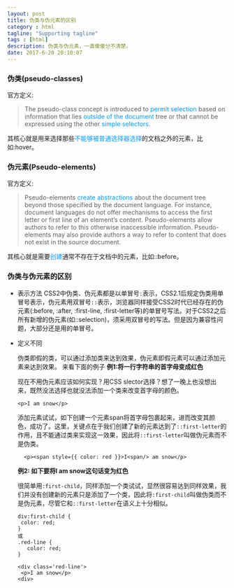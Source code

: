 ```yaml
---
layout: post
title: 伪类与伪元素的区别
category : html
tagline: "Supporting tagline"
tags : [html]
description: 伪类与伪元素，一直傻傻分不清楚。
date: 2017-6-20 20:10:07
---
```


### **伪类(pseudo-classes)**

官方定义:
> The pseudo-class concept is introduced to <font color=#0099ff>permit selection</font> based on information that lies <font color=#0099ff>outside of the document</font> tree or that cannot be expressed using the other <font color=#0099ff>simple selectors</font>.

其核心就是用来选择那些<font color=#0099ff>不能够被普通选择器选择</font>的文档之外的元素，比如:hover。


### **伪元素(Pseudo-elements)**

官方定义:
> Pseudo-elements <font color=#0099ff>create abstractions</font> about the document tree beyond those specified by the document language. For instance, document languages do not offer mechanisms to access the first letter or first line of an element’s content. Pseudo-elements allow authors to refer to this otherwise inaccessible information. Pseudo-elements may also provide authors a way to refer to content that does not exist in the source document.

其核心就是需要<font color=#0099ff>创建</font>通常不存在于文档中的元素，比如::before。


### **伪类与伪元素的区别**

- 表示方法
  CSS2中伪类、伪元素都是以单冒号`:`表示，CSS2.1后规定伪类用单冒号表示，伪元素用双冒号`::`表示，浏览器同样接受CSS2时代已经存在的伪元素(:before, :after, :first-line, :first-letter等)的单冒号写法。对于CSS2之后所有新增的伪元素(如::selection)，须采用双冒号的写法。但是因为兼容性问题，大部分还是用的单冒号。

- 定义不同
  
  伪类即假的类，可以通过添加类来达到效果，伪元素即假元素可以通过添加元素来达到效果。
  来看下面的例子
  **例1:将一行字符串的首字母变成红色**

  现在不用伪元素应该如何实现？用CSS slector选择？想了一晚上也没想出来，既然没法选择也就没法添加一个类来改变首字母的颜色。
  ```
  <p>I am snow</p>
  ```
  添加元素试试，如下创建一个元素span将首字母包裹起来，进而改变其颜色，成功了。这里，关键点在于我们创建了新的元素达到了`::first-letter`的作用，且不能通过类来实现这一效果，因此将`::first-letter`叫做伪元素而不是伪类。
  ```
    <p><span style={{ color: red }}>I<span/> am snow</p>
  ```

  **例2: 如下要将I am snow这句话变为红色**
  
  很简单用`:first-child`，同样添加一个类试试，显然很容易达到同样效果，我们并没有创建新的元素只是添加了一个类，因此将`:first-child`叫做伪类而不是伪元素，尽管它和`::first-letter`在语义上十分相似。
   ```
   div:first-child {
    color: red;
   }
   或
   .red-line {
      color: red;
   }

   <div class='red-line'>
    <p>I am snow</p>
   <div>


  ```

  